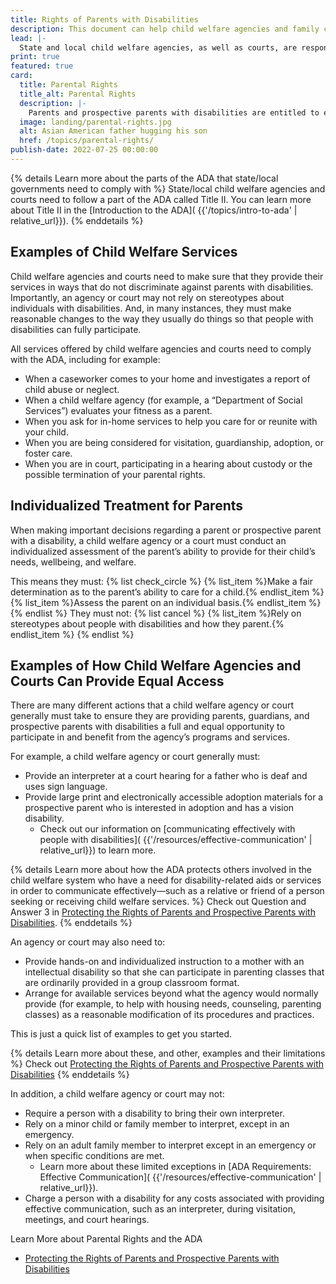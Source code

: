 ```yaml
---
title: Rights of Parents with Disabilities
description: This document can help child welfare agencies and family courts understand their obligations under Federal law to ensure that parents and prospective parents with disabilities receive equal treatment and equal access to parenting opportunities.
lead: |-
  State and local child welfare agencies, as well as courts, are responsible for protecting your children and families. But they also need to ensure that as a  parent, guardian, or  prospective parent with a disability, you are not discriminated against based on disability. By doing so, courts and agencies not only will be helping to place your children in safe and caring homes—they will also be complying with the ADA.
print: true
featured: true
card:
  title: Parental Rights
  title_alt: Parental Rights
  description: |-
    Parents and prospective parents with disabilities are entitled to equal treatment and equal access to parenting opportunities.
  image: landing/parental-rights.jpg
  alt: Asian American father hugging his son
  href: /topics/parental-rights/
publish-date: 2022-07-25 00:00:00
---
```


{% details Learn more about the parts of the ADA that state/local governments need to comply with %}
State/local child welfare agencies and courts need to follow a part of the ADA called Title II. You can learn more about Title II in the [Introduction to the ADA]( {{'/topics/intro-to-ada' | relative_url}}).
{% enddetails %}

## Examples of Child Welfare Services

Child welfare agencies and courts need to make sure that they provide their services in ways that do not discriminate against parents with disabilities. Importantly, an agency or court may not rely on stereotypes about individuals with disabilities. And, in many instances, they must make reasonable changes to the way they usually do things so that people with disabilities can fully participate.

All services offered by child welfare agencies and courts need to comply with the ADA, including for example:
- When a caseworker comes to your home and investigates a report of child abuse or neglect.
- When a child welfare agency (for example, a “Department of Social Services”) evaluates your fitness as a parent.
- When you ask for in-home services to help you care for or reunite with your child.
- When you are being considered for visitation, guardianship, adoption, or foster care.
- When you are in court, participating in a hearing about custody or the possible termination of your parental rights.

## Individualized Treatment for Parents

When making important decisions regarding a parent or prospective parent with a disability, a child welfare agency or a court must conduct an individualized assessment of the parent’s ability to provide for their child’s needs, wellbeing, and welfare.

This means they must:
{% list check_circle %}
{% list_item %}Make a fair determination as to the parent’s ability to care for a child.{% endlist_item %}
{% list_item %}Assess the parent on an individual basis.{% endlist_item %}
{% endlist %}
They must not:
{% list cancel %}
{% list_item %}Rely on stereotypes about people with disabilities and how they parent.{% endlist_item %}
{% endlist %}

## Examples of How Child Welfare Agencies and Courts Can Provide Equal Access

There are many different actions that a child welfare agency or court generally must take to ensure they are providing parents, guardians, and prospective parents with disabilities a full and equal opportunity to participate in and benefit from the agency’s programs and services.

For example, a child welfare agency or court generally must:
- Provide an interpreter at a court hearing for a father who is deaf and uses sign language.
- Provide large print and electronically accessible adoption materials for a prospective parent who is interested in adoption and has a vision disability.
  - Check out our information on [communicating effectively with people with disabilities]( {{'/resources/effective-communication' | relative_url}}) to learn more.

{% details Learn more about how the ADA protects others involved in the child welfare system who have a need for disability-related aids or services in order to communicate effectively—such as a relative or friend of a person seeking or receiving child welfare services. %}
Check out Question and Answer 3 in [Protecting the Rights of Parents and Prospective Parents with Disabilities](https://www.ada.gov/doj_hhs_ta/child_welfare_ta.html).
{% enddetails %}

An agency or court may also need to:
- Provide hands-on and individualized instruction to a  mother with an intellectual disability so that she can participate in parenting classes that are ordinarily provided in a group classroom format.
- Arrange for available services beyond what the agency would normally provide (for example, to help with housing needs, counseling, parenting classes) as a reasonable modification of its procedures and practices.

This is just a quick list of examples to get you started.

{% details Learn more about these, and other, examples and their limitations %}
Check out [Protecting the Rights of Parents and Prospective Parents with Disabilities](https://www.ada.gov/doj_hhs_ta/child_welfare_ta.html)
{% enddetails %}

In addition, a child welfare agency or court may not:
- Require a person with a disability to bring their own interpreter.
- Rely on a minor child or family member to interpret, except in an emergency.
- Rely on an adult family member to interpret except in an emergency or when specific conditions are met.
  - Learn more about these limited exceptions in [ADA Requirements: Effective Communication]( {{'/resources/effective-communication' | relative_url}}).
- Charge a person with a disability for any costs associated with providing effective communication, such as an interpreter, during visitation, meetings, and court hearings.

Learn More about Parental Rights and the ADA
- [Protecting the Rights of Parents and Prospective Parents with Disabilities](https://www.ada.gov/doj_hhs_ta/child_welfare_ta.html)
